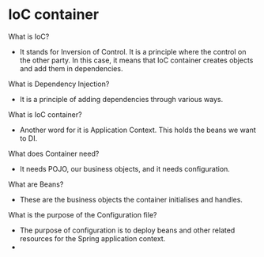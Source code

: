 # IoC container

What is IoC? 
- It stands for Inversion of Control. 
It is a principle where the control on the other party. 
In this case, it means that IoC container creates objects and
add them in dependencies.

What is Dependency Injection? 
- It is a principle of adding dependencies through various ways. 

What is IoC container? 
- Another word for it is Application Context. 
This holds the beans we want to DI. 

What does Container need? 
- It needs POJO, our business objects, and it needs configuration.

What are Beans? 
- These are the business objects the container initialises and handles. 

What is the purpose of the Configuration file? 
- The purpose of configuration is to deploy beans and other related resources for the Spring application context. 
- 
